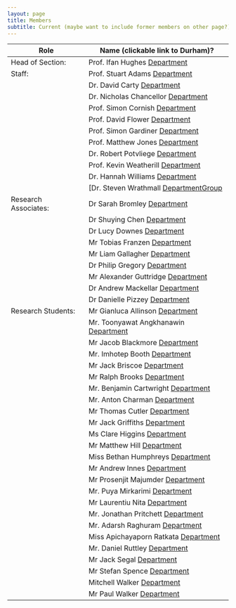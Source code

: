 ```yaml
---
layout: page
title: Members 
subtitle: Current (maybe want to include former members on other page?)
---
```

|Role|	Name (clickable link to Durham)?|
|---|---|
|Head of Section:	|Prof. Ifan Hughes [Department](https://www.durham.ac.uk/staff/i-g-hughes/)|
|Staff:	|Prof. Stuart Adams [Department](https://www.durham.ac.uk/staff/c-s-adams/)|    
|   |Dr. David Carty [Department](https://www.durham.ac.uk/staff/david-carty/)|
|	|Dr. Nicholas Chancellor [Department](https://www.durham.ac.uk/staff/nicholas-chancellor/)|
|	|Prof. Simon Cornish [Department](https://www.durham.ac.uk/staff/s-l-cornish/)|
|	|Prof. David Flower [Department](https://www.durham.ac.uk/staff/david-flower/)|
|	|Prof. Simon Gardiner [Department](https://www.durham.ac.uk/staff/s-a-gardiner/)|
|	|Prof. Matthew Jones [Department](https://www.durham.ac.uk/staff/m-p-a-jones/)|
|	|Dr. Robert Potvliege [Department](https://www.durham.ac.uk/staff/r-m-potvliege/)|
|	|Prof. Kevin Weatherill [Department](https://www.durham.ac.uk/staff/k-j-weatherill/)|
|	|Dr. Hannah Williams [Department](https://www.durham.ac.uk/staff/hannah-williams4/)|
|	|[Dr. Steven Wrathmall [Department](https://www.durham.ac.uk/staff/s-a-wrathmall/)[Group](current/saw)|
|Research Associates:|	Dr Sarah Bromley [Department](https://www.durham.ac.uk/staff//)|
|	|Dr Shuying Chen [Department](https://www.durham.ac.uk/staff//)|
|	|Dr Lucy Downes [Department](https://www.durham.ac.uk/staff//)|
|	|Mr Tobias Franzen [Department](https://www.durham.ac.uk/staff//)|
|	|Mr Liam Gallagher [Department](https://www.durham.ac.uk/staff//)|
|	|Dr Philip Gregory [Department](https://www.durham.ac.uk/staff//)|
|	|Mr Alexander Guttridge [Department](https://www.durham.ac.uk/staff//)|
|	|Dr Andrew Mackellar [Department](https://www.durham.ac.uk/staff//)|
|	|Dr Danielle Pizzey [Department](https://www.durham.ac.uk/staff//)|
Research Students:|	Mr Gianluca Allinson [Department](https://www.durham.ac.uk/staff//)|
|	|Mr. Toonyawat Angkhanawin [Department](https://www.durham.ac.uk/staff//)|
|	|Mr Jacob Blackmore [Department](https://www.durham.ac.uk/staff//)|
|	|Mr. Imhotep Booth [Department](https://www.durham.ac.uk/staff//)|
|	|Mr Jack Briscoe [Department](https://www.durham.ac.uk/staff//)|
|	|Mr Ralph Brooks [Department](https://www.durham.ac.uk/staff//)|
|	|Mr. Benjamin Cartwright [Department](https://www.durham.ac.uk/staff//)|
|	|Mr. Anton Charman [Department](https://www.durham.ac.uk/staff//)|
|	|Mr Thomas Cutler [Department](https://www.durham.ac.uk/staff//)|
|	|Mr Jack Griffiths [Department](https://www.durham.ac.uk/staff//)|
|	|Ms Clare Higgins [Department](https://www.durham.ac.uk/staff//)|
|	|Mr Matthew Hill [Department](https://www.durham.ac.uk/staff//)|
|	|Miss Bethan Humphreys [Department](https://www.durham.ac.uk/staff//)|
|	|Mr Andrew Innes [Department](https://www.durham.ac.uk/staff//)|
|	|Mr Prosenjit Majumder [Department](https://www.durham.ac.uk/staff//)|
|	|Mr. Puya Mirkarimi [Department](https://www.durham.ac.uk/staff//)|
|	|Mr Laurentiu Nita [Department](https://www.durham.ac.uk/staff//)|
|	|Mr. Jonathan Pritchett [Department](https://www.durham.ac.uk/staff//)|
|	|Mr. Adarsh Raghuram [Department](https://www.durham.ac.uk/staff//)|
|	|Miss Apichayaporn Ratkata [Department](https://www.durham.ac.uk/staff//)|
|	|Mr. Daniel Ruttley [Department](https://www.durham.ac.uk/staff//)|
|	|Mr Jack Segal [Department](https://www.durham.ac.uk/staff//)|
|	|Mr Stefan Spence [Department](https://www.durham.ac.uk/staff//)|
|	|Mitchell Walker [Department](https://www.durham.ac.uk/staff//)|
|	|Mr Paul Walker [Department](https://www.durham.ac.uk/staff//)|
